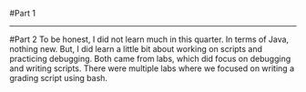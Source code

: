 #Part 1



***
#Part 2
To be honest, I did not learn much in this quarter. In terms of Java, nothing new. But, I did learn a little bit about working on scripts and practicing debugging. Both came from labs, which did focus on debugging and writing scripts. There were multiple labs where we focused on writing a grading script using bash. 
